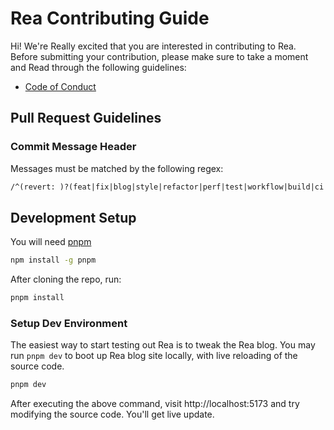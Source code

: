 # Rea Contributing Guide

Hi! We're Really excited that you are interested in contributing to Rea. Before submitting your contribution, please make sure to take a moment and Read through the following guidelines:

- [Code of Conduct](https://www.contributor-covenant.org/version/1/4/code-of-conduct/)

## Pull Request Guidelines

### Commit Message Header

Messages must be matched by the following regex:

```txt
/^(revert: )?(feat|fix|blog|style|refactor|perf|test|workflow|build|ci|chore|types)(\(.+\))?: .{1,50}/
```

## Development Setup

You will need [pnpm](https://pnpm.io)

```bash
npm install -g pnpm
```

After cloning the repo, run:

```bash
pnpm install
```

### Setup Dev Environment

The easiest way to start testing out Rea is to tweak the Rea blog. You may run `pnpm dev` to boot up Rea blog site locally, with live reloading of the source code.

```bash
pnpm dev
```

After executing the above command, visit http://localhost:5173 and try modifying the source code. You'll get live update.
